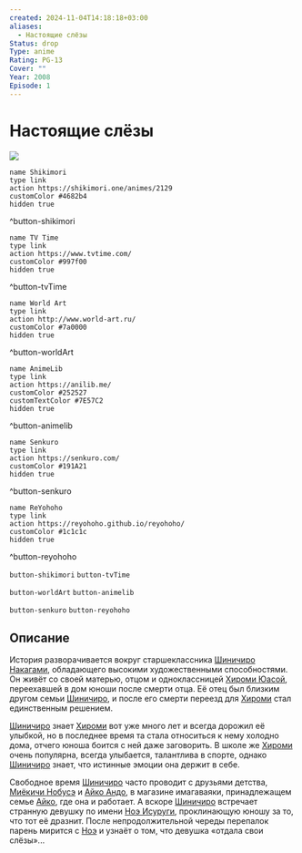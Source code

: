 ```yaml
---
created: 2024-11-04T14:18:18+03:00
aliases:
  - Настоящие слёзы
Status: drop
Type: anime
Rating: PG-13
Cover: ""
Year: 2008
Episode: 1
---
```


# Настоящие слёзы

![](https://nyaa.shikimori.one/uploads/poster/animes/2129/c5d6562d622dbf1f46c8afd60646b2a0.jpeg)

```button
name Shikimori
type link
action https://shikimori.one/animes/2129
customColor #4682b4
hidden true
```
^button-shikimori

```button
name TV Time
type link
action https://www.tvtime.com/
customColor #997f00
hidden true
```
^button-tvTime

```button
name World Art
type link
action http://www.world-art.ru/
customColor #7a0000
hidden true
```
^button-worldArt

```button
name AnimeLib
type link
action https://anilib.me/
customColor #252527
customTextColor #7E57C2
hidden true
```
^button-animelib

```button
name Senkuro
type link
action https://senkuro.com/
customColor #191A21
hidden true
```
^button-senkuro

```button
name ReYohoho
type link
action https://reyohoho.github.io/reyohoho/
customColor #1c1c1c
hidden true
```
^button-reyohoho

`button-shikimori` `button-tvTime`

`button-worldArt` `button-animelib`

`button-senkuro` `button-reyohoho`

## Описание

История разворачивается вокруг старшеклассника [Шиничиро Накагами](https://shikimori.one/characters/8026-shinichirou-nakagami), обладающего высокими художественными способностями. Он живёт со своей матерью, отцом и одноклассницей [Хироми Юасой](https://shikimori.one/characters/8028-hiromi-yuasa), переехавшей в дом юноши после смерти отца. Её отец был близким другом семьи [Шиничиро](https://shikimori.one/characters/8026-shinichirou-nakagami), и после его смерти переезд для [Хироми](https://shikimori.one/characters/8028-hiromi-yuasa) стал единственным решением.

[Шиничиро](https://shikimori.one/characters/8026-shinichirou-nakagami) знает [Хироми](https://shikimori.one/characters/8028-hiromi-yuasa) вот уже много лет и всегда дорожил её улыбкой, но в последнее время та стала относиться к нему холодно дома, отчего юноша боится с ней даже заговорить. В школе же [Хироми](https://shikimori.one/characters/8028-hiromi-yuasa) очень популярна, всегда улыбается, талантлива в спорте, однако [Шиничиро](https://shikimori.one/characters/8026-shinichirou-nakagami) знает, что истинные эмоции она держит в себе.

Свободное время [Шиничиро](https://shikimori.one/characters/8026-shinichirou-nakagami) часто проводит с друзьями детства, [Миёкичи Нобусэ](https://shikimori.one/characters/8030-miyokichi-nobuse) и [Айко Андо](https://shikimori.one/characters/8029-aiko-andou), в магазине имагаваяки, принадлежащем семье [Айко](https://shikimori.one/characters/8029-aiko-andou), где она и работает. А вскоре [Шиничиро](https://shikimori.one/characters/8026-shinichirou-nakagami) встречает странную девушку по имени [Ноэ Исуруги](https://shikimori.one/characters/8027-noe-isurugi), проклинающую юношу за то, что тот её дразнит. После непродолжительной череды перепалок парень мирится с [Ноэ](https://shikimori.one/characters/8027-noe-isurugi) и узнаёт о том, что девушка «отдала свои слёзы»...
